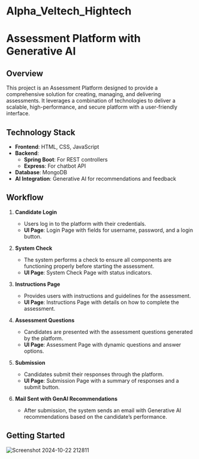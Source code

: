 # Alpha_Veltech_Hightech

# Assessment Platform with Generative AI

## Overview

This project is an Assessment Platform designed to provide a comprehensive solution for creating, managing, and delivering assessments. It leverages a combination of technologies to deliver a scalable, high-performance, and secure platform with a user-friendly interface.

## Technology Stack

- **Frontend**: HTML, CSS, JavaScript
- **Backend**:
  - **Spring Boot**: For REST controllers
  - **Express**: For chatbot API
- **Database**: MongoDB
- **AI Integration**: Generative AI for recommendations and feedback

## Workflow

1. **Candidate Login**
   - Users log in to the platform with their credentials.
   - **UI Page**: Login Page with fields for username, password, and a login button.

2. **System Check**
   - The system performs a check to ensure all components are functioning properly before starting the assessment.
   - **UI Page**: System Check Page with status indicators.

3. **Instructions Page**
   - Provides users with instructions and guidelines for the assessment.
   - **UI Page**: Instructions Page with details on how to complete the assessment.

4. **Assessment Questions**
   - Candidates are presented with the assessment questions generated by the platform.
   - **UI Page**: Assessment Page with dynamic questions and answer options.

5. **Submission**
   - Candidates submit their responses through the platform.
   - **UI Page**: Submission Page with a summary of responses and a submit button.

6. **Mail Sent with GenAI Recommendations**
   - After submission, the system sends an email with Generative AI recommendations based on the candidate’s performance.
   

## Getting Started

![Screenshot 2024-10-22 212811](https://github.com/user-attachments/assets/6301a58c-3c27-4019-b32a-84cae622e39a)


